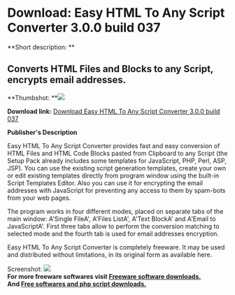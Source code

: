# Download: Easy HTML To Any Script Converter 3.0.0 build 037

**Short description: **

## Converts HTML Files and Blocks to any Script, encrypts email addresses.

  
**Thumbshot: **![](http://www.freewarefiles.com/screenshot/ehs_combo_md.gif)   
  
**Download link:** [Download Easy HTML To Any Script Converter 3.0.0 build 037](http://freesoftwares.boysofts.com/Easy-HTML-To-Any-Script-Converter-Build_program_12200.html)  
  

**Publisher's Description**  
  

Easy HTML To Any Script Converter provides fast and easy conversion of HTML
Files and HTML Code Blocks pasted from Clipboard to any Script (the Setup Pack
already includes some templates for JavaScript, PHP, Perl, ASP, JSP). You can
use the existing script generation templates, create your own or edit existing
templates directly from program window using the built-in Script Templates
Editor. Also you can use it for encrypting the email addresses with JavaScript
for preventing any access to them by spam-bots from your web pages.

The program works in four different modes, placed on separate tabs of the main
window: A'Single FileA', A'Files ListA', A'Text BlockA' and A'Email to
JavaScriptA'. First three tabs allow to perform the conversion matching to
selected mode and the fourth tab is used for email addresses encryption.

Easy HTML To Any Script Converter is completely freeware. It may be used and
distributed without limitations, in its original form as available here.

  
  
Screenshot: ![](http://www.freewarefiles.com/screenshot/ehs_combo.gif)  
**For more freeware softwares visit [Freeware software downloads.](http://freesoftwares.boysofts.com/)**   
**And [Free softwares and php script downloads.](http://www.boysofts.com/)**

